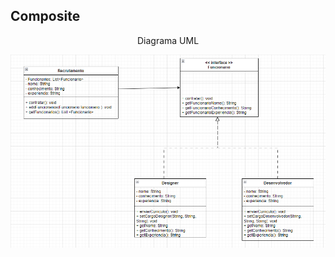 <h2> Composite </h2>
<div align="center"> 
    <p> Diagrama UML </p>
    <img src="DiagramaClasses/composite4.png">
</div>